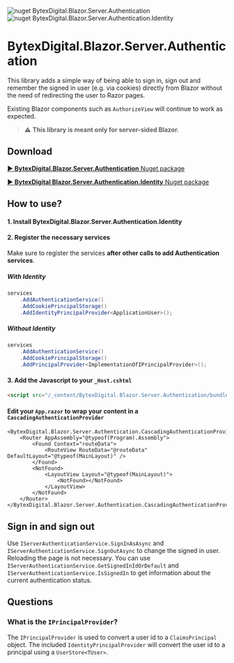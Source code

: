![nuget BytexDigital.Blazor.Server.Authentication](https://img.shields.io/nuget/vpre/BytexDigital.Blazor.Server.Authentication.svg?style=flat-square)
![nuget BytexDigital.Blazor.Server.Authentication.Identity](https://img.shields.io/nuget/vpre/BytexDigital.Blazor.Server.Authentication.Identity.svg?style=flat-square)


# BytexDigital.Blazor.Server.Authentication

This library adds a simple way of being able to sign in, sign out and remember the signed in user (e.g. via cookies) directly from Blazor without the need of redirecting the user to Razor pages.

Existing Blazor components such as `AuthorizeView` will continue to work as expected.

> :warning: **This library is meant only for server-sided Blazor.**

## Download
[:arrow_forward: **BytexDigital.Blazor.Server.Authentication** Nuget package](https://www.nuget.org/packages/BytexDigital.Blazor.Server.Authentication/)

[:arrow_forward: **BytexDigital Blazor.Server.Authentication.Identity** Nuget package](https://www.nuget.org/packages/BytexDigital.Blazor.Server.Authentication.Identity/)

## How to use?
#### 1. Install BytexDigital.Blazor.Server.Authentication.Identity
#### 2. Register the necessary services
Make sure to register the services **after other calls to add Authentication services**.

##### With Identity
```csharp
services
    .AddAuthenticationService()
    .AddCookiePrincipalStorage()
    .AddIdentityPrincipalProvider<ApplicationUser>();
```

##### Without Identity
```csharp
services
    .AddAuthenticationService()
    .AddCookiePrincipalStorage()
    .AddPrincipalProvider<ImplementationOfIPrincipalProvider>();
```

#### 3. Add the Javascript to your `_Host.cshtml`
```html
<script src="/_content/BytexDigital.Blazor.Server.Authentication/bundle.js"></script>
```

#### Edit your `App.razor` to wrap your content in a `CascadingAuthenticationProvider`

```cshtml
<BytexDigital.Blazor.Server.Authentication.CascadingAuthenticationProvider>
	<Router AppAssembly="@typeof(Program).Assembly">
		<Found Context="routeData">
			<RouteView RouteData="@routeData" DefaultLayout="@typeof(MainLayout)" />
		</Found>
		<NotFound>
			<LayoutView Layout="@typeof(MainLayout)">
				<NotFound></NotFound>
			</LayoutView>
		</NotFound>
	</Router>
</BytexDigital.Blazor.Server.Authentication.CascadingAuthenticationProvider>
```


## Sign in and sign out
Use `IServerAuthenticationService.SignInAsAsync` and `IServerAuthenticationService.SignOutAsync` to change the signed in user.
Reloading the page is not necessary. You can use `IServerAuthenticationService.GetSignedInIdOrDefault` and `IServerAuthenticationService.IsSignedIn` to get information about the current authentication status.

## Questions
### What is the `IPrincipalProvider`?
The `IPrincipalProvider` is used to convert a user id to a `ClaimsPrincipal` object. The included `IdentityPrincipalProvider` will convert the user id to a principal using a `UserStore<TUser>`.
